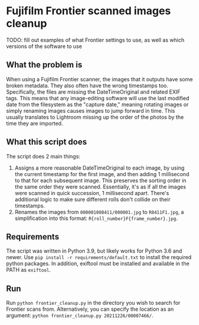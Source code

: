 # Fujifilm Frontier scanned images cleanup
TODO: fill out examples of what Frontier settings to use, as well as which versions of the software to use

## What the problem is
When using a Fujifilm Frontier scanner, the images that it outputs have some broken metadata. They also often have the wrong timestamps too. Specifically, the files are missing the DateTimeOriginal and related EXIF tags. This means that any image-editing software will use the last modified date from the filesystem as the "capture date," meaning rotating images or simply renaming images causes images to jump forward in time. This usually translates to Lightroom missing up the order of the photos by the time they are imported.

## What this script does
The script does 2 main things:
 1. Assigns a more reasonable DateTimeOriginal to each image, by using the current timestamp for the first image, and then adding 1 millisecond to that for each subsequent image. This preserves the sorting order in the same order they were scanned. Essentially, it's as if all the images were scanned in quick succession, 1 millisecond apart. There's additional logic to make sure different rolls don't collide on their timestamps.
 3. Renames the images from `000001008411/000001.jpg` to `R8411F1.jpg`, a simplification into this format: `R{roll_number}F{frame_number}.jpg`.

## Requirements
The script was written in Python 3.9, but likely works for Python 3.6 and newer. Use `pip install -r requirements/default.txt` to install the required python packages. In addition, exiftool must be installed and available in the PATH as `exiftool`.

## Run
Run `python frontier_cleanup.py` in the directory you wish to search for Frontier scans from. Alternatively, you can specify the location as an argument: `python frontier_cleanup.py 20211226/00007466/`.
